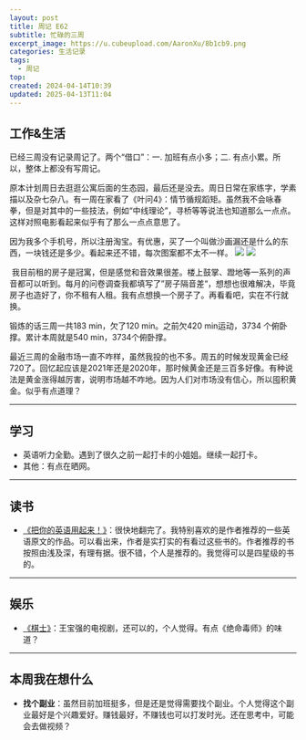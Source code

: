 ```yaml
---
layout: post
title: 周记 E62
subtitle: 忙碌的三周
excerpt_image: https://u.cubeupload.com/AaronXu/8b1cb9.png
categories: 生活记录
tags:
  - 周记
top: 
created: 2024-04-14T10:39
updated: 2025-04-13T11:04
---
```


## 工作&生活

已经三周没有记录周记了。两个“借口”：一. 加班有点小多；二.  有点小累。所以，整体上都没有写周记。

原本计划周日去逛逛公寓后面的生态园，最后还是没去。周日日常在家练字，学素描以及杂七杂八。有一周在家看了《叶问4》：情节循规蹈矩。虽然我不会咏春拳，但是对其中的一些技法，例如“中线理论”，寻桥等等说法也知道那么一点点。这样对照电影看起来似乎有了那么一点点意思了。

因为我多个手机号，所以注册淘宝。有优惠，买了一个叫做沙画漏还是什么的东西，一块钱还是多少。看起来还不错，每次图案都不太不一样。
![](https://u.cubeupload.com/AaronXu/2ee4e4119c9503b5d39e.jpg)
![](https://u.cubeupload.com/AaronXu/025123971e3d1a296949.jpg)

![]()
我目前租的房子是冠寓，但是感觉和音效果很差。楼上鼓掌、蹬地等一系列的声音都可以听到。每月的问卷调查我都填写了”房子隔音差“，想想也很难解决，毕竟房子也造好了，你不租有人租。我有点想换一个房子了。再看看吧，实在不行就换。

锻炼的话三周一共183 min，欠了120 min。之前欠420 min运动，3734 个俯卧撑。累计本周就是540 min，3734个俯卧撑。

最近三周的金融市场一直不咋样，虽然我投的也不多。周五的时候发现黄金已经720了。回忆起应该是2021年还是2020年，那时候黄金还是三百多好像。有种说法是黄金涨得越厉害，说明市场越不咋地。因为人们对市场没有信心，所以囤积黄金。似乎有点道理？

---
## 学习

- 英语听力全勤。遇到了很久之前一起打卡的小姐姐。继续一起打卡。
- 其他：有点在晒网。

---

## 读书

- [《把你的英语用起来！》](https://book.douban.com/subject/3748247/)：很快地翻完了。我特别喜欢的是作者推荐的一些英语原文的作品。可以看出来，作者是实打实的有看过这些书的。作者推荐的书按照由浅及深，有理有据。很不错，个人是推荐的。我觉得可以是四星级的书的。

---

## 娱乐

- [《棋士》](https://movie.douban.com/subject/36449461/)：王宝强的电视剧，还可以的，个人觉得。有点《绝命毒师》的味道？

---

## 本周我在想什么

- **找个副业**：虽然目前加班挺多，但是还是觉得需要找个副业。个人觉得这个副业最好是个兴趣爱好。赚钱最好，不赚钱也可以打发时光。还在思考中，可能会去做视频？

